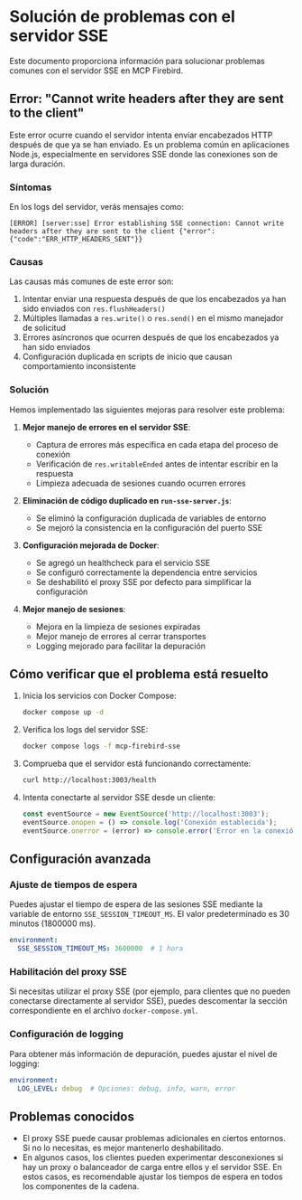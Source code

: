 # Solución de problemas con el servidor SSE

Este documento proporciona información para solucionar problemas comunes con el servidor SSE en MCP Firebird.

## Error: "Cannot write headers after they are sent to the client"

Este error ocurre cuando el servidor intenta enviar encabezados HTTP después de que ya se han enviado. Es un problema común en aplicaciones Node.js, especialmente en servidores SSE donde las conexiones son de larga duración.

### Síntomas

En los logs del servidor, verás mensajes como:

```
[ERROR] [server:sse] Error establishing SSE connection: Cannot write headers after they are sent to the client {"error":{"code":"ERR_HTTP_HEADERS_SENT"}}
```

### Causas

Las causas más comunes de este error son:

1. Intentar enviar una respuesta después de que los encabezados ya han sido enviados con `res.flushHeaders()`
2. Múltiples llamadas a `res.write()` o `res.send()` en el mismo manejador de solicitud
3. Errores asíncronos que ocurren después de que los encabezados ya han sido enviados
4. Configuración duplicada en scripts de inicio que causan comportamiento inconsistente

### Solución

Hemos implementado las siguientes mejoras para resolver este problema:

1. **Mejor manejo de errores en el servidor SSE**:
   - Captura de errores más específica en cada etapa del proceso de conexión
   - Verificación de `res.writableEnded` antes de intentar escribir en la respuesta
   - Limpieza adecuada de sesiones cuando ocurren errores

2. **Eliminación de código duplicado en `run-sse-server.js`**:
   - Se eliminó la configuración duplicada de variables de entorno
   - Se mejoró la consistencia en la configuración del puerto SSE

3. **Configuración mejorada de Docker**:
   - Se agregó un healthcheck para el servicio SSE
   - Se configuró correctamente la dependencia entre servicios
   - Se deshabilitó el proxy SSE por defecto para simplificar la configuración

4. **Mejor manejo de sesiones**:
   - Mejora en la limpieza de sesiones expiradas
   - Mejor manejo de errores al cerrar transportes
   - Logging mejorado para facilitar la depuración

## Cómo verificar que el problema está resuelto

1. Inicia los servicios con Docker Compose:
   ```bash
   docker compose up -d
   ```

2. Verifica los logs del servidor SSE:
   ```bash
   docker compose logs -f mcp-firebird-sse
   ```

3. Comprueba que el servidor está funcionando correctamente:
   ```bash
   curl http://localhost:3003/health
   ```

4. Intenta conectarte al servidor SSE desde un cliente:
   ```javascript
   const eventSource = new EventSource('http://localhost:3003');
   eventSource.onopen = () => console.log('Conexión establecida');
   eventSource.onerror = (error) => console.error('Error en la conexión SSE', error);
   ```

## Configuración avanzada

### Ajuste de tiempos de espera

Puedes ajustar el tiempo de espera de las sesiones SSE mediante la variable de entorno `SSE_SESSION_TIMEOUT_MS`. El valor predeterminado es 30 minutos (1800000 ms).

```yaml
environment:
  SSE_SESSION_TIMEOUT_MS: 3600000  # 1 hora
```

### Habilitación del proxy SSE

Si necesitas utilizar el proxy SSE (por ejemplo, para clientes que no pueden conectarse directamente al servidor SSE), puedes descomentar la sección correspondiente en el archivo `docker-compose.yml`.

### Configuración de logging

Para obtener más información de depuración, puedes ajustar el nivel de logging:

```yaml
environment:
  LOG_LEVEL: debug  # Opciones: debug, info, warn, error
```

## Problemas conocidos

- El proxy SSE puede causar problemas adicionales en ciertos entornos. Si no lo necesitas, es mejor mantenerlo deshabilitado.
- En algunos casos, los clientes pueden experimentar desconexiones si hay un proxy o balanceador de carga entre ellos y el servidor SSE. En estos casos, es recomendable ajustar los tiempos de espera en todos los componentes de la cadena.

